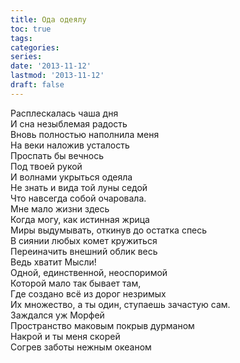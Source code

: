 ```yaml
---
title: Ода одеялу
toc: true
tags:
categories:
series:
date: '2013-11-12'
lastmod: '2013-11-12'
draft: false
---
```


<!--more-->

Расплескалась чаша дня \
И сна незыблемая радость \
Вновь полностью наполнила меня \
На веки наложив усталость \
Проспать бы вечнось \
Под твоей рукой \
И волнами укрыться одеяла \
Не знать и вида той луны седой \
Что навсегда собой очаровала. \
Мне мало жизни здесь \
Когда могу, как истинная жрица \
Миры выдумывать, откинув до остатка спесь \
В сиянии любых комет кружиться \
Переиначить внешний облик весь \
Ведь хватит Мысли! \
Одной, единственной, неоспоримой \
Которой мало так бывает там, \
Где создано всё из дорог незримых \
Их множество, а ты один, ступаешь зачастую сам. \
Заждался уж Морфей \
Пространство маковым покрыв дурманом \
Накрой и ты меня скорей \
Согрев заботы нежным океаном
